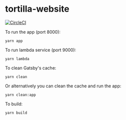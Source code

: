 # tortilla-website

[![CircleCI](https://circleci.com/gh/Urigo/tortilla-website.svg?style=svg&circle-token=f7610ce3a32422af6ba8b56ba27d881adc454001)](https://circleci.com/gh/Urigo/tortilla-website)

To run the app (port 8000):

    yarn app

To run lambda service (port 9000):

    yarn lambda

To clean Gatsby's cache:

    yarn clean

Or alternatively you can clean the cache and run the app:

    yarn clean:app

To build:

    yarn build
